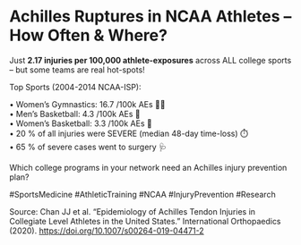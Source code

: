 # Achilles Ruptures in NCAA Athletes – How Often & Where?

Just **2.17 injuries per 100,000 athlete-exposures** across ALL college sports – but some teams are real hot-spots!

Top Sports (2004-2014 NCAA-ISP):

• Women’s Gymnastics: 16.7 /100k AEs 🤸‍♀️  
• Men’s Basketball: 4.3 /100k AEs 🏀  
• Women’s Basketball: 3.3 /100k AEs 🏀  
• 20 % of all injuries were SEVERE (median 48-day time-loss) ⏱️  
• 65 % of severe cases went to surgery 🩺

Which college programs in your network need an Achilles injury prevention plan?

#SportsMedicine #AthleticTraining #NCAA #InjuryPrevention #Research

Source: Chan JJ et al. “Epidemiology of Achilles Tendon Injuries in Collegiate Level Athletes in the United States.” International Orthopaedics (2020). <https://doi.org/10.1007/s00264-019-04471-2>